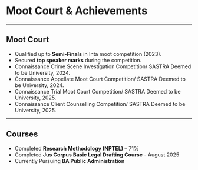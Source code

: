 # Moot Court & Achievements  

---

## Moot Court  
- Qualified up to **Semi-Finals** in Inta moot competition (2023).  
- Secured **top speaker marks** during the competition.
- Connaissance Crime Scene Investigation Competition/ SASTRA Deemed to
be University, 2024.
- Connaissance Appellate Moot Court Competition/ SASTRA Deemed to be
University, 2024.
- Connaissance Trial Moot Court Competition/ SASTRA Deemed to be
University, 2025.
- Connaissance Client Counselling Competition/ SASTRA Deemed to be
University, 2025.

---

## Courses  
- Completed **Research Methodology (NPTEL)** – 71%
- Completed **Jus Corpus Basic  Legal Drafting Course** - August 2025
- Currently Pursuing **BA Public Administration**
  
